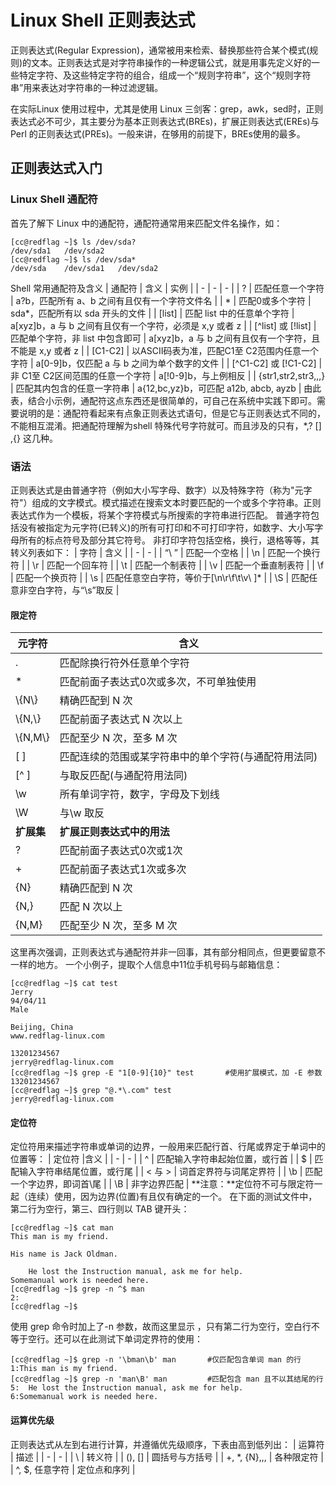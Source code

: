 # Linux Shell 正则表达式
正则表达式(Regular Expression)，通常被用来检索、替换那些符合某个模式(规则)的文本。正则表达式是对字符串操作的一种逻辑公式，就是用事先定义好的一些特定字符、及这些特定字符的组合，组成一个“规则字符串”，这个“规则字符串”用来表达对字符串的一种过滤逻辑。

在实际Linux 使用过程中，尤其是使用 Linux 三剑客：grep，awk，sed时，正则表达式必不可少，其主要分为基本正则表达式(BREs)，扩展正则表达式(EREs)与 Perl 的正则表达式(PREs)。一般来讲，在够用的前提下，BREs使用的最多。
## 正则表达式入门
### Linux Shell 通配符
首先了解下 Linux 中的通配符，通配符通常用来匹配文件名操作，如：
```
[cc@redflag ~]$ ls /dev/sda?
/dev/sda1	/dev/sda2
[cc@redflag ~]$ ls /dev/sda*
/dev/sda	/dev/sda1	/dev/sda2
```
Shell 常用通配符及含义
| 通配符 | 含义 | 实例 |
| - | - | - |
| ? | 匹配任意一个字符 | a?b，匹配所有 a、b 之间有且仅有一个字符文件名 |
| * | 匹配0或多个字符 | sda*，匹配所有以 sda 开头的文件 |
| [list] | 匹配 list 中的任意单个字符 | a[xyz]b，a 与 b 之间有且仅有一个字符，必须是 x,y 或者 z |
| [^list] 或 [!list] | 匹配单个字符，非 list 中包含即可 | a[xyz]b，a 与 b 之间有且仅有一个字符，且不能是 x,y 或者 z |
| [C1-C2] | 以ASCII码表为准，匹配C1至 C2范围内任意一个字符 | a[0-9]b，仅匹配 a 与 b 之间为单个数字的文件 |
| [^C1-C2] 或 [!C1-C2] | 非 C1至 C2区间范围的任意一个字符 | a[!0-9]b，与上例相反 |
| {str1,str2,str3,,,} | 匹配其内包含的任意一字符串 | a{12,bc,yz}b，可匹配 a12b, abcb, ayzb |
由此表，结合小示例，通配符这点东西还是很简单的，可自己在系统中实践下即可。需要说明的是：通配符看起来有点象正则表达式语句，但是它与正则表达式不同的，不能相互混淆。把通配符理解为shell 特殊代号字符就可。而且涉及的只有，*,? [] ,{} 这几种。

### 语法
正则表达式是由普通字符（例如大小写字母、数字）以及特殊字符（称为"元字符"）组成的文字模式。模式描述在搜索文本时要匹配的一个或多个字符串。正则表达式作为一个模板，将某个字符模式与所搜索的字符串进行匹配。
普通字符包括没有被指定为元字符(已转义)的所有可打印和不可打印字符，如数字、大小写字母所有的标点符号及部分其它符号。
非打印字符包括空格，换行，退格等等，其转义列表如下：
| 字符 | 含义 |
| - | - |
| “\ ” | 匹配一个空格 |
| \n | 匹配一个换行符 |
| \r | 匹配一个回车符 |
| \t | 匹配一个制表符 |
| \v | 匹配一个垂直制表符 |
| \f | 匹配一个换页符 |
| \s | 匹配任意空白字符，等价于[\n\r\f\t\v\ ]* |
| \S | 匹配任意非空白字符，与“\s”取反 |
#### 限定符
| 元字符 | 含义 |
| - | - |
| . | 匹配除换行符外任意单个字符 |
| * | 匹配前面子表达式0次或多次，不可单独使用 |
| \\{N\\} | 精确匹配到 N 次|
| \\{N,\\} | 匹配前面子表达式 N 次以上 |
| \\{N,M\\} | 匹配至少 N 次，至多 M 次 |
| [ ] | 匹配连续的范围或某字符串中的单个字符(与通配符用法同) |
| [^ ] | 与取反匹配(与通配符用法同) |
| \\w | 所有单词字符，数字，字母及下划线 |
| \\W | 与\\w 取反 |
| **扩展集** | **扩展正则表达式中的用法** |
| ? | 匹配前面子表达式0次或1次 |
| + | 匹配前面子表达式1次或多次 |
| {N} | 精确匹配到 N 次 |
| {N,} | 匹配 N 次以上 |
| {N,M} | 匹配至少 N 次，至多 M 次 |
这里再次强调，正则表达式与通配符并非一回事，其有部分相同点，但更要留意不一样的地方。
一个小例子，提取个人信息中11位手机号码与邮箱信息：
```
[cc@redflag ~]$ cat test
Jerry
94/04/11
Male

Beijing, China
www.redflag-linux.com

13201234567
jerry@redflag-linux.com
[cc@redflag ~]$ grep -E "1[0-9]{10}" test		#使用扩展模式，加 -E 参数
13201234567
[cc@redflag ~]$ grep "@.*\.com" test
jerry@redflag-linux.com
```
#### 定位符
定位符用来描述字符串或单词的边界，一般用来匹配行首、行尾或界定于单词中的位置等：
| 定位符 |含义 |
| - | - |
| ^ | 匹配输入字符串起始位置，或行首 |
| $ | 匹配输入字符串结尾位置，或行尾 |
| \< 与 \> | 词首定界符与词尾定界符 |
| \b | 匹配一个字边界，即词首\尾 |
| \B | 非字边界匹配 |
**注意：**定位符不可与限定符一起（连续）使用，因为边界(位置)有且仅有确定的一个。
在下面的测试文件中，第二行为空行，第三、四行则以 TAB 键开头：
```
[cc@redflag ~]$ cat man
This man is my friend.

His name is Jack Oldman.

	He lost the Instruction manual, ask me for help.
Somemanual work is needed here.
[cc@redflag ~]$ grep -n ^$ man
2:
[cc@redflag ~]$
```
使用 grep 命令时加上了-n 参数，故而这里显示 ，只有第二行为空行，空白行不等于空行。还可以在此测试下单词定界符的使用：

```
[cc@redflag ~]$ grep -n '\bman\b' man		#仅匹配包含单词 man 的行
1:This man is my friend.
[cc@redflag ~]$ grep -n 'man\B' man			#匹配包含 man 且不以其结尾的行
5:	He lost the Instruction manual, ask me for help.
6:Somemanual work is needed here.
```
#### 运算优先级
正则表达式从左到右进行计算，并遵循优先级顺序，下表由高到低列出：
| 运算符 | 描述 |
| - | - |
| \\ | 转义符 |
| (), [] | 圆括号与方括号 |
| +, *, {N},,, | 各种限定符 |
| ^, $, 任意字符 | 定位点和序列 |


























